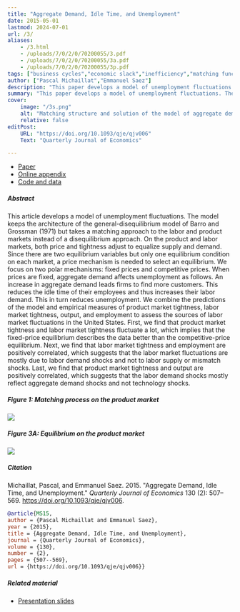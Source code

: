 ```yaml
---
title: "Aggregate Demand, Idle Time, and Unemployment" 
date: 2015-05-01
lastmod: 2024-07-01
url: /3/
aliases:
    - /3.html
    - /uploads/7/0/2/0/70200055/3.pdf
    - /uploads/7/0/2/0/70200055/3a.pdf
    - /uploads/7/0/2/0/70200055/3p.pdf
tags: ["business cycles","economic slack","inefficiency","matching function","price rigidity","wage rigidity","unemployment","demand shocks","labor-market tightness","product-market tightness"]
author: ["Pascal Michaillat","Emmanuel Saez"]
description: "This paper develops a model of unemployment fluctuations in which the labor and product markets have a matching structure. Published in QJE, 2015." 
summary: "This paper develops a model of unemployment fluctuations. The innovation is to represent the labor and product markets with a matching structure. The model simultaneously features Keynesian unemployment, classical unemployment, and frictional unemployment." 
cover:
    image: "/3s.png"
    alt: "Matching structure and solution of the model of aggregate demand and idle time"
    relative: false
editPost:
    URL: "https://doi.org/10.1093/qje/qjv006"
    Text: "Quarterly Journal of Economics"

---
```


<div class="thinline"></div>

+ [Paper](/3.pdf)
+ [Online appendix](/3a.pdf)
+ [Code and data](https://github.com/pmichaillat/aggregate-demand)

<div class="thinline"></div>

##### Abstract

This article develops a model of unemployment fluctuations. The model keeps the architecture of the general-disequilibrium model of Barro and Grossman (1971) but takes a matching approach to the labor and product markets instead of a disequilibrium approach. On the product and labor markets, both price and tightness adjust to equalize supply and demand. Since there are two equilibrium variables but only one equilibrium condition on each market, a price mechanism is needed to select an equilibrium. We focus on two polar mechanisms: fixed prices and competitive prices. When prices are fixed, aggregate demand affects unemployment as follows. An increase in aggregate demand leads firms to find more customers. This reduces the idle time of their employees and thus increases their labor demand. This in turn reduces unemployment. We combine the predictions of the model and empirical measures of product market tightness, labor market tightness, output, and employment to assess the sources of labor market fluctuations in the United States. First, we find that product market tightness and labor market tightness fluctuate a lot, which implies that the fixed-price equilibrium describes the data better than the competitive-price equilibrium. Next, we find that labor market tightness and employment are positively correlated, which suggests that the labor market fluctuations are mostly due to labor demand shocks and not to labor supply or mismatch shocks. Last, we find that product market tightness and output are positively correlated, which suggests that the labor demand shocks mostly reflect aggregate demand shocks and not technology shocks.

<div class="thinline"></div>

##### Figure 1:  Matching process on the product market

![](/3a.png)

##### Figure 3A:  Equilibrium on the product market

![](/3b.png)

<div class="thinline"></div>

##### Citation

Michaillat, Pascal, and Emmanuel Saez. 2015. "Aggregate Demand, Idle Time, and Unemployment." *Quarterly Journal of Economics* 130 (2): 507–569. https://doi.org/10.1093/qje/qjv006.

```BibTeX
@article{MS15,
author = {Pascal Michaillat and Emmanuel Saez},
year = {2015},
title = {Aggregate Demand, Idle Time, and Unemployment},
journal = {Quarterly Journal of Economics},
volume = {130},
number = {2},
pages = {507--569},
url = {https://doi.org/10.1093/qje/qjv006}}
```

<div class="thinline"></div>

##### Related material

+ [Presentation slides](/3p.pdf)